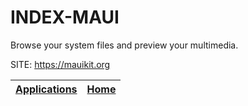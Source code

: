 # INDEX-MAUI
 
 Browse your system files and preview your multimedia.
 
 SITE: https://mauikit.org

 | [Applications](https://portable-linux-apps.github.io/apps.html) | [Home](https://portable-linux-apps.github.io)
 | --- | --- |
